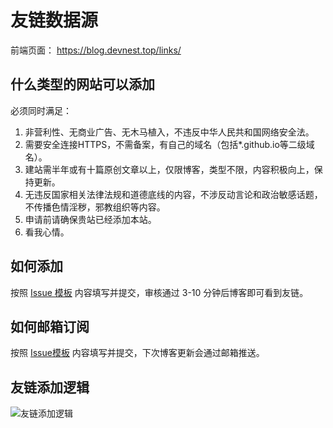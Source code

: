 # 友链数据源

前端页面： https://blog.devnest.top/links/

## 什么类型的网站可以添加

必须同时满足：
 1. 非营利性、无商业广告、无木马植入，不违反中华人民共和国网络安全法。
 2. 需要安全连接HTTPS，不需备案，有自己的域名（包括*.github.io等二级域名）。
 3. 建站需半年或有十篇原创文章以上，仅限博客，类型不限，内容积极向上，保持更新。
 4. 无违反国家相关法律法规和道德底线的内容，不涉反动言论和政治敏感话题，不传播色情淫秽，邪教组织等内容。
 5. 申请前请确保贵站已经添加本站。
 6. 看我心情。
## 如何添加

按照 [Issue 模板](https://github.com/HxCodeWarrior/Blog_Friends/issues/new/choose) 内容填写并提交，审核通过 3-10 分钟后博客即可看到友链。

## 如何邮箱订阅

按照 [Issue模板](https://github.com/HxCodeWarrior/Friend-Circle-Lite/issues/new/choose) 内容填写并提交，下次博客更新会通过邮箱推送。

## 友链添加逻辑
![友链添加逻辑](https://raw.githubusercontent.com/HxCodeWarrior/Blog_Friends/refs/heads/master/images/mindmap.png)
